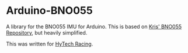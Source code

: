 # Arduino-BNO055

A library for the BNO055 IMU for Arduino. This is based on [Kris' BNO055 Repository](https://github.com/kriswiner/BNO055), but heavily simplified.

This was written for [HyTech Racing](https://www.github.com/hytech-racing/).
